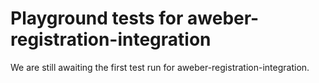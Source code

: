 # Playground tests for aweber-registration-integration
We are still awaiting the first test run for aweber-registration-integration.
